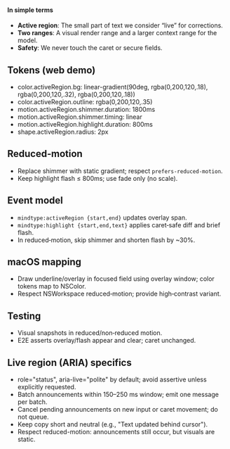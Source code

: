 <!-- SPEC:CONTRACT
id: CONTRACT-ACTIVE-REGION
title: Active region policy (render vs context ranges)
invariants:
  - Context can extend beyond render band but never crosses secure fields
  - Render range must not include caret position (REQ-IME-CARETSAFE)
modules:
  - crates/core-rs/src/active_region.rs
-->

#### In simple terms

- **Active region**: The small part of text we consider “live” for corrections.
- **Two ranges**: A visual render range and a larger context range for the model.
- **Safety**: We never touch the caret or secure fields.
<!--══════════════════════════════════════════════════════════
  ╔══════════════════════════════════════════════════════════════╗
  ║  ░  A C T I V E   R E G I O N   D E S I G N  ░░░░░░░░░░░░░░  ║
  ║                                                              ║
  ║                                                              ║
  ║                                                              ║
  ║                                                              ║
  ║           ╌╌  P L A C E H O L D E R  ╌╌                      ║
  ║                                                              ║
  ║                                                              ║
  ║                                                              ║
  ║                                                              ║
  ╚══════════════════════════════════════════════════════════════╝
    • WHAT ▸ Visual design tokens and behaviors for the active region
    • WHY  ▸ Ensure consistent, accessible feedback across hosts
    • HOW  ▸ CSS tokens, reduced‑motion variants, event timing
-->

## Tokens (web demo)

- color.activeRegion.bg: linear-gradient(90deg, rgba(0,200,120,.18), rgba(0,200,120,.32), rgba(0,200,120,.18))
- color.activeRegion.outline: rgba(0,200,120,.35)
- motion.activeRegion.shimmer.duration: 1800ms
- motion.activeRegion.shimmer.timing: linear
- motion.activeRegion.highlight.duration: 800ms
- shape.activeRegion.radius: 2px

## Reduced‑motion

- Replace shimmer with static gradient; respect `prefers-reduced-motion`.
- Keep highlight flash ≤ 800ms; use fade only (no scale).

## Event model

- `mindtype:activeRegion {start,end}` updates overlay span.
- `mindtype:highlight {start,end,text}` applies caret‑safe diff and brief flash.
- In reduced‑motion, skip shimmer and shorten flash by ~30%.

## macOS mapping

- Draw underline/overlay in focused field using overlay window; color tokens map to NSColor.
- Respect NSWorkspace reduced‑motion; provide high‑contrast variant.

## Testing

- Visual snapshots in reduced/non‑reduced motion.
- E2E asserts overlay/flash appear and clear; caret unchanged.

## Live region (ARIA) specifics

- role="status", aria-live="polite" by default; avoid assertive unless explicitly requested.
- Batch announcements within 150–250 ms window; emit one message per batch.
- Cancel pending announcements on new input or caret movement; do not queue.
- Keep copy short and neutral (e.g., "Text updated behind cursor").
- Respect reduced-motion: announcements still occur, but visuals are static.
